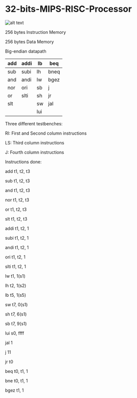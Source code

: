 # 32-bits-MIPS-RISC-Processor

![alt text](https://github.com/herlessjap/32-bits-MIPS-RISC-Processor/blob/master/src/datapath.png "Datapath")

256 bytes Instruction Memory

256 bytes Data Memory

Big-endian datapath

| add | addi | lb  | beq  |
|-----|------|-----|------|
| sub | subi | lh  | bneq |
| and | andi | lw  | bgez |
| nor | ori  | sb  | j    |
| or  | slti | sh  | jr   |
| slt |      | sw  | jal  |
|     |      | lui |      |

Three different testbenches:

RI: First and Second column instructions

LS: Third column instructions

J: Fourth column instructions

Instructions done:

add t1, t2, t3

sub t1, t2, t3

and t1, t2, t3

nor t1, t2, t3

or t1, t2, t3

slt t1, t2, t3

addi t1, t2, 1

subi t1, t2, 1

andi t1, t2, 1

ori t1, t2, 1

slti t1, t2, 1

lw t1, 1(s1)

lh t2, 1(s2)

lb t5, 1(s5)

sw t7, 0(s1)

sh t7, 6(s1)

sb t7, 9(s1)

lui s0, ffff

jal 1

j 11

jr t0

beq t0, t1, 1

bne t0, t1, 1

bgez t1, 1
